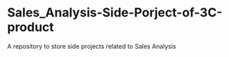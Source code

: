 # Sales_Analysis-Side-Porject-of-3C-product
A repository to store side projects related to Sales Analysis
